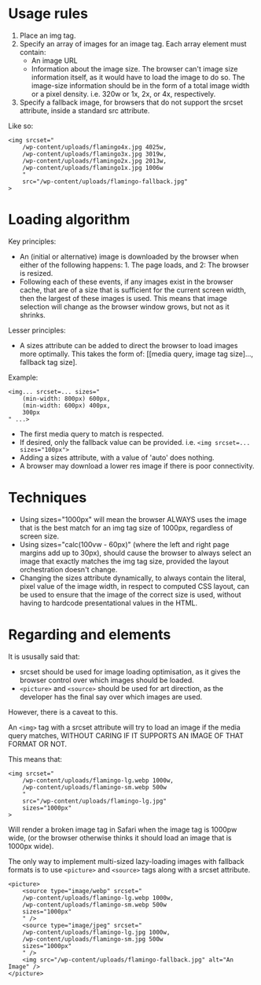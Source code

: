 # Usage rules

1. Place an img tag.
2. Specify an array of images for an image tag. Each array element must contain:
	* An image URL
	* Information about the image size.
	The browser can't image size information itself, as it would have to load the image to do so. The image-size information should be in the form of a total image width or a pixel density. i.e. 320w or 1x, 2x, or 4x, respectively.
3. Specify a fallback image, for browsers that do not support the srcset attribute, inside a standard src attribute.

Like so:

```
<img srcset="
	/wp-content/uploads/flamingo4x.jpg 4025w,
	/wp-content/uploads/flamingo3x.jpg 3019w,
	/wp-content/uploads/flamingo2x.jpg 2013w,
	/wp-content/uploads/flamingo1x.jpg 1006w
	"
	src="/wp-content/uploads/flamingo-fallback.jpg"
>
```

# Loading algorithm

Key principles:

* An (initial or alternative) image is downloaded by the browser when either of the following happens: 1. The page loads, and 2: The browser is resized.
* Following each of these events, if any images exist in the browser cache, that are of a size that is sufficient for the current screen width, then the largest of these images is used. This means that image selection will change as the browser window grows, but not as it shrinks.

Lesser principles:

* A sizes attribute can be added to direct the browser to load images more optimally. This takes the form of: [[media query, image tag size]..., fallback tag size].

Example:

```
<img... srcset=... sizes="
	(min-width: 800px) 600px,
	(min-width: 600px) 400px,
	300px
" ...>
```

* The first media query to match is respected.
* If desired, only the fallback value can be provided. i.e. `<img srcset=... sizes="100px">`
* Adding a sizes attribute, with a value of 'auto' does nothing.
* A browser may download a lower res image if there is poor connectivity.

# Techniques

* Using sizes="1000px" will mean the browser ALWAYS uses the image that is the best match for an img tag size of 1000px, regardless of screen size.
* Using sizes="calc(100vw - 60px)" (where the left and right page margins add up to 30px), should cause the browser to always select an image that exactly matches the img tag size, provided the layout orchestration doesn't change.
* Changing the sizes attribute dynamically, to always contain the literal, pixel value of the image width, in respect to computed CSS layout, can be used to ensure that the image of the correct size is used, without having to hardcode presentational values in the HTML.

# Regarding <picture> and <source> elements

It is ususally said that:

* srcset should be used for image loading optimisation, as it gives the browser control over which images should be loaded.
* `<picture>` and `<source>` should be used for art direction, as the developer has the final say over which images are used.

However, there is a caveat to this.

An `<img>` tag with a srcset attribute will try to load an image if the media query matches, WITHOUT CARING IF IT SUPPORTS AN IMAGE OF THAT FORMAT OR NOT.

This means that:

```
<img srcset="
	/wp-content/uploads/flamingo-lg.webp 1000w,
	/wp-content/uploads/flamingo-sm.webp 500w
	"
	src="/wp-content/uploads/flamingo-lg.jpg"
	sizes="1000px"
>
```

Will render a broken image tag in Safari when the image tag is 1000pw wide, (or the browser otherwise thinks it should load an image that is 1000px wide).

The only way to implement multi-sized lazy-loading images with fallback formats is to use `<picture>` and `<source>` tags along with a srcset attribute.

```
<picture>
	<source type="image/webp" srcset="
	/wp-content/uploads/flamingo-lg.webp 1000w,
	/wp-content/uploads/flamingo-sm.webp 500w
	sizes="1000px"
	" />
	<source type="image/jpeg" srcset="
	/wp-content/uploads/flamingo-lg.jpg 1000w,
	/wp-content/uploads/flamingo-sm.jpg 500w
	sizes="1000px"
	" />
	<img src="/wp-content/uploads/flamingo-fallback.jpg" alt="An Image" />
</picture>

```
